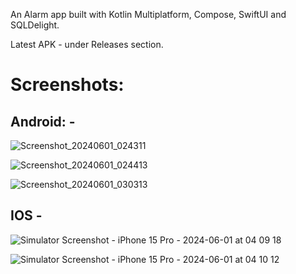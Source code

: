 An Alarm app built with Kotlin Multiplatform, Compose, SwiftUI and SQLDelight.

Latest APK - under Releases section.

# Screenshots: 

## Android: - 

![Screenshot_20240601_024311](https://github.com/Ashutoshgupta22/Alarm-Clock/assets/68068357/ee686af6-14c2-4c8b-9578-b1ed2c571239)

![Screenshot_20240601_024413](https://github.com/Ashutoshgupta22/Alarm-Clock/assets/68068357/344e0e79-1314-4ce5-9e9f-b0442df5bd5b)

![Screenshot_20240601_030313](https://github.com/Ashutoshgupta22/Alarm-Clock/assets/68068357/bd50968b-d518-42ea-b587-f11b19f7f3ab)

## IOS - 


![Simulator Screenshot - iPhone 15 Pro - 2024-06-01 at 04 09 18](https://github.com/Ashutoshgupta22/Alarm-Clock/assets/68068357/d803bffe-fbed-4b07-a0b6-6ab333725ef5)

![Simulator Screenshot - iPhone 15 Pro - 2024-06-01 at 04 10 12](https://github.com/Ashutoshgupta22/Alarm-Clock/assets/68068357/42aa9161-49cd-4fc0-b93d-bc1c23b4bb84)


